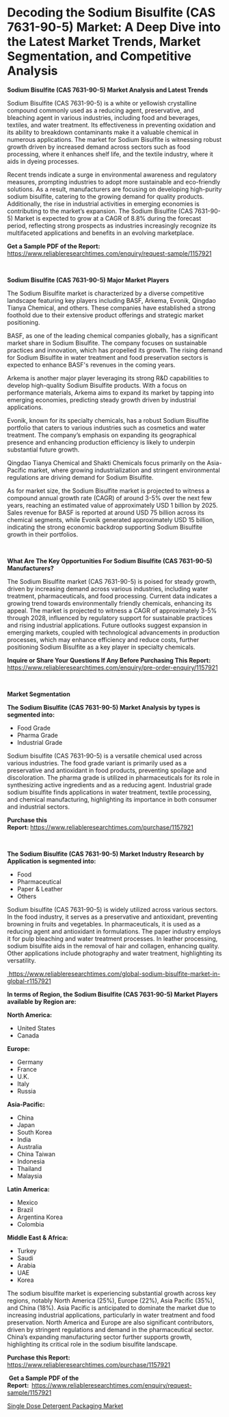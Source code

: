 <p><h1>Decoding the Sodium Bisulfite (CAS 7631-90-5) Market: A Deep Dive into the Latest Market Trends, Market Segmentation, and Competitive Analysis</h1></p><p><strong>Sodium Bisulfite (CAS 7631-90-5) Market Analysis and Latest Trends</strong></p>
<p><p>Sodium Bisulfite (CAS 7631-90-5) is a white or yellowish crystalline compound commonly used as a reducing agent, preservative, and bleaching agent in various industries, including food and beverages, textiles, and water treatment. Its effectiveness in preventing oxidation and its ability to breakdown contaminants make it a valuable chemical in numerous applications. The market for Sodium Bisulfite is witnessing robust growth driven by increased demand across sectors such as food processing, where it enhances shelf life, and the textile industry, where it aids in dyeing processes.</p><p>Recent trends indicate a surge in environmental awareness and regulatory measures, prompting industries to adopt more sustainable and eco-friendly solutions. As a result, manufacturers are focusing on developing high-purity sodium bisulfite, catering to the growing demand for quality products. Additionally, the rise in industrial activities in emerging economies is contributing to the market’s expansion. The Sodium Bisulfite (CAS 7631-90-5) Market is expected to grow at a CAGR of 8.8% during the forecast period, reflecting strong prospects as industries increasingly recognize its multifaceted applications and benefits in an evolving marketplace.</p></p>
<p><strong>Get a Sample PDF of the Report:&nbsp;</strong> <a href="https://www.reliableresearchtimes.com/enquiry/request-sample/1157921?utm_campaign=3190&utm_medium=2&utm_source=Github&utm_content=ia&utm_term=02042025&utm_id=sodium-bisulfite-cas-7631-90-5">https://www.reliableresearchtimes.com/enquiry/request-sample/1157921</a></p>
<p>&nbsp;</p>
<p><strong>Sodium Bisulfite (CAS 7631-90-5) Major Market Players</strong></p>
<p><p>The Sodium Bisulfite market is characterized by a diverse competitive landscape featuring key players including BASF, Arkema, Evonik, Qingdao Tianya Chemical, and others. These companies have established a strong foothold due to their extensive product offerings and strategic market positioning.</p><p>BASF, as one of the leading chemical companies globally, has a significant market share in Sodium Bisulfite. The company focuses on sustainable practices and innovation, which has propelled its growth. The rising demand for Sodium Bisulfite in water treatment and food preservation sectors is expected to enhance BASF's revenues in the coming years.</p><p>Arkema is another major player leveraging its strong R&D capabilities to develop high-quality Sodium Bisulfite products. With a focus on performance materials, Arkema aims to expand its market by tapping into emerging economies, predicting steady growth driven by industrial applications.</p><p>Evonik, known for its specialty chemicals, has a robust Sodium Bisulfite portfolio that caters to various industries such as cosmetics and water treatment. The company’s emphasis on expanding its geographical presence and enhancing production efficiency is likely to underpin substantial future growth.</p><p>Qingdao Tianya Chemical and Shakti Chemicals focus primarily on the Asia-Pacific market, where growing industrialization and stringent environmental regulations are driving demand for Sodium Bisulfite.</p><p>As for market size, the Sodium Bisulfite market is projected to witness a compound annual growth rate (CAGR) of around 3-5% over the next few years, reaching an estimated value of approximately USD 1 billion by 2025. Sales revenue for BASF is reported at around USD 75 billion across its chemical segments, while Evonik generated approximately USD 15 billion, indicating the strong economic backdrop supporting Sodium Bisulfite growth in their portfolios.</p></p>
<p>&nbsp;</p>
<p><strong>What Are The Key Opportunities For Sodium Bisulfite (CAS 7631-90-5) Manufacturers?</strong></p>
<p><p>The Sodium Bisulfite market (CAS 7631-90-5) is poised for steady growth, driven by increasing demand across various industries, including water treatment, pharmaceuticals, and food processing. Current data indicates a growing trend towards environmentally friendly chemicals, enhancing its appeal. The market is projected to witness a CAGR of approximately 3-5% through 2028, influenced by regulatory support for sustainable practices and rising industrial applications. Future outlooks suggest expansion in emerging markets, coupled with technological advancements in production processes, which may enhance efficiency and reduce costs, further positioning Sodium Bisulfite as a key player in specialty chemicals.</p></p>
<p><strong>Inquire or Share Your Questions If Any Before Purchasing This Report:</strong> <a href="https://www.reliableresearchtimes.com/enquiry/pre-order-enquiry/1157921?utm_campaign=3190&utm_medium=2&utm_source=Github&utm_content=ia&utm_term=02042025&utm_id=sodium-bisulfite-cas-7631-90-5">https://www.reliableresearchtimes.com/enquiry/pre-order-enquiry/1157921</a></p>
<p>&nbsp;</p>
<p><strong>Market Segmentation</strong></p>
<p><strong>The Sodium Bisulfite (CAS 7631-90-5) Market Analysis by types is segmented into:</strong></p>
<p><ul><li>Food Grade</li><li>Pharma Grade</li><li>Industrial Grade</li></ul></p>
<p><p>Sodium bisulfite (CAS 7631-90-5) is a versatile chemical used across various industries. The food grade variant is primarily used as a preservative and antioxidant in food products, preventing spoilage and discoloration. The pharma grade is utilized in pharmaceuticals for its role in synthesizing active ingredients and as a reducing agent. Industrial grade sodium bisulfite finds applications in water treatment, textile processing, and chemical manufacturing, highlighting its importance in both consumer and industrial sectors.</p></p>
<p><strong>Purchase this Report:&nbsp;</strong><a href="https://www.reliableresearchtimes.com/purchase/1157921?utm_campaign=3190&utm_medium=2&utm_source=Github&utm_content=ia&utm_term=02042025&utm_id=sodium-bisulfite-cas-7631-90-5">https://www.reliableresearchtimes.com/purchase/1157921</a></p>
<p>&nbsp;</p>
<p><strong>The Sodium Bisulfite (CAS 7631-90-5) Market Industry Research by Application is segmented into:</strong></p>
<p><ul><li>Food</li><li>Pharmaceutical</li><li>Paper & Leather</li><li>Others</li></ul></p>
<p><p>Sodium bisulfite (CAS 7631-90-5) is widely utilized across various sectors. In the food industry, it serves as a preservative and antioxidant, preventing browning in fruits and vegetables. In pharmaceuticals, it is used as a reducing agent and antioxidant in formulations. The paper industry employs it for pulp bleaching and water treatment processes. In leather processing, sodium bisulfite aids in the removal of hair and collagen, enhancing quality. Other applications include photography and water treatment, highlighting its versatility.</p></p>
<p><a href="https://www.reliableresearchtimes.com/global-sodium-bisulfite-market-in-global-r1157921?utm_campaign=3190&utm_medium=2&utm_source=Github&utm_content=ia&utm_term=02042025&utm_id=sodium-bisulfite-cas-7631-90-5">&nbsp;https://www.reliableresearchtimes.com/global-sodium-bisulfite-market-in-global-r1157921</a></p>
<p><strong>In terms of Region, the Sodium Bisulfite (CAS 7631-90-5) Market Players available by Region are:</strong></p>
<p>
    <p> <strong> North America: </strong>
        <ul>
            <li>United States</li>
            <li>Canada</li>
        </ul>
        </p> 
    <p> <strong> Europe: </strong>
        <ul>
            <li>Germany</li>
            <li>France</li>
            <li>U.K.</li>
            <li>Italy</li>
            <li>Russia</li>
        </ul>
        </p> 
    <p> <strong> Asia-Pacific: </strong>
        <ul>
            <li>China</li>
            <li>Japan</li>
            <li>South Korea</li>
            <li>India</li>
            <li>Australia</li>
            <li>China Taiwan</li>
            <li>Indonesia</li>
            <li>Thailand</li>
            <li>Malaysia</li>
        </ul>
        </p> 
    <p> <strong> Latin America: </strong>
        <ul>
            <li>Mexico</li>
            <li>Brazil</li>
            <li>Argentina Korea</li>
            <li>Colombia</li>
        </ul>
        </p> 
    <p> <strong> Middle East & Africa: </strong>
        <ul>
            <li>Turkey</li>
            <li>Saudi</li>
            <li>Arabia</li>
            <li>UAE</li>
            <li>Korea</li>
        </ul>
    </p>
    </p>
<p><p>The sodium bisulfite market is experiencing substantial growth across key regions, notably North America (25%), Europe (22%), Asia Pacific (35%), and China (18%). Asia Pacific is anticipated to dominate the market due to increasing industrial applications, particularly in water treatment and food preservation. North America and Europe are also significant contributors, driven by stringent regulations and demand in the pharmaceutical sector. China’s expanding manufacturing sector further supports growth, highlighting its critical role in the sodium bisulfite landscape.</p></p>
<p><strong>Purchase this Report: </strong><a href="https://www.reliableresearchtimes.com/purchase/1157921?utm_campaign=3190&utm_medium=2&utm_source=Github&utm_content=ia&utm_term=02042025&utm_id=sodium-bisulfite-cas-7631-90-5">https://www.reliableresearchtimes.com/purchase/1157921</a></p>
<p>&nbsp;<strong>Get a Sample PDF of the Report:&nbsp;&nbsp;</strong><a href="https://www.reliableresearchtimes.com/enquiry/request-sample/1157921?utm_campaign=3190&utm_medium=2&utm_source=Github&utm_content=ia&utm_term=02042025&utm_id=sodium-bisulfite-cas-7631-90-5">https://www.reliableresearchtimes.com/enquiry/request-sample/1157921</a></p>
<p><strong></strong></p>
<p><p><a href="https://github.com/denbelnmer50/Market-Research-Report-List-1/blob/main/single-dose-detergent-packaging-market.md?utm_campaign=3190&utm_medium=2&utm_source=Github&utm_content=ia&utm_term=02042025&utm_id=sodium-bisulfite-cas-7631-90-5">Single Dose Detergent Packaging Market</a></p></p>